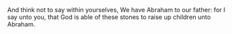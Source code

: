 And think not to say within yourselves, We have Abraham to our father: for I say unto you, that God is able of these stones to raise up children unto Abraham.
